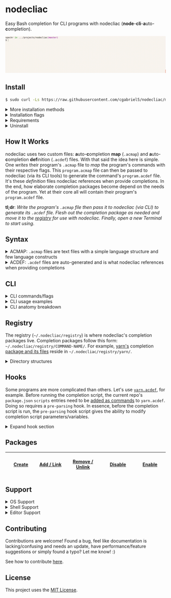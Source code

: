 # nodecliac

Easy Bash completion for CLI programs with nodecliac (**node**-**cli**-**a**uto-**c**ompletion).

<p align="center"><img src="./resources/images/nodecliac-completion.gif?raw=true" alt="nodecliac completion" title="nodecliac completion" width="auto"></p>

<!-- ##### Table of Contents

- [Install](#install-normal)
- [How It Works](#how-it-works)
- [Syntax](#syntax)
- [CLI](#cli)
- [Registry](#registry)
- [Hooks](#hooks)
- [Packages](#packages)
- [Support](#support)
- [Contributing](#contributing)
- [License](#license)
 -->

<a name="install-normal"></a>

## Install

<!-- Using `bash -s`: [https://stackoverflow.com/a/51854728] -->

```sh
$ sudo curl -Ls https://raw.githubusercontent.com/cgabriel5/nodecliac/master/install | bash -s && source ~/.bashrc
```

<!-- [https://stackoverflow.com/questions/17341122/link-and-execute-external-javascript-file-hosted-on-github] -->

<details><summary>More installation methods</summary>

**With** `curl` (_use defaults_):

```sh
$ sudo curl -Ls https://raw.githubusercontent.com/cgabriel5/nodecliac/master/install | bash -s \
  -- --installer= --branch=master --rcfilepath=~/.bashrc && source ~/.bashrc
```

**With** `wget` (_use defaults_):

```sh
$ sudo wget -qO- https://raw.githubusercontent.com/cgabriel5/nodecliac/master/install | bash -s && source ~/.bashrc
```

</details>

<details><summary>Installation flags</summary>

- `--installer`: The installer to use. (default: `yarn` > `npm` > `binary`)
  - `yarn`: Uses [yarn](https://yarnpkg.com/en/) to install.
  - `npm`: Uses [Node.js](https://nodejs.org/en/)'s [npm](https://www.npmjs.com/get-npm) to install.
  - `binary`: Uses nodecliac's [Nim](https://nim-lang.org/) Linux/macOS CLI tools.
- `--branch`: An _existing_ nodecliac branch name to install. (default: `master`)
- `--rcfilepath`: Path of `bashrc` file to use when installing nodecliac. (default: `~/.bashrc`)

</details>

<details>
  <summary>Requirements</summary>

- Node.js `8+`
  - Required if installing via `npm` or `yarn`.
- Perl `5+`
  - Runs needed Perl Bash completion scripts.
  - Works in tandem with Bash shell scripts.
- Bash `4.3+`
  - Runs Bash completion scripts.
  - Works in tandem with Perl/Nim scripts.
  - `macOS`, by default, comes with with Bash `3.2` so an update is required.
    - [Homebrew](https://brew.sh/) can be used to [update bash](https://akrabat.com/upgrading-to-bash-4-on-macos/).
      </details>

<details><summary>Uninstall</summary>

```sh
$ nodecliac uninstall
```

</details>

<!-- <details><summary>Download <a href="https://stackoverflow.com/a/4568323" target="_blank" rel="nofollow">specific branch</a></summary>

```sh
# yarn
$ yarn global add cgabriel5/nodecliac#BRANCH_NAME && nodecliac setup

# npm (requires sudo)
$ sudo npm i -g cgabriel5/nodecliac#BRANCH_NAME && nodecliac setup

# git
$ git clone -b BRANCH_NAME --single-branch https://github.com/cgabriel5/nodecliac.git
```

</details> -->

<a name="how-it-works"></a>

## How It Works

nodecliac uses two custom files: **a**uto-**c**ompletion **map** (`.acmap`) and **a**uto-**c**ompletion **def**inition (`.acdef`) files. With that said the idea here is simple. One _writes_ their program's `.acmap` file to _map_ the program's commands with their respective flags. This `program.acmap` file can then be passed to nodecliac (via its CLI tools) to generate the command's `program.acdef` file. It's these _definition_ files nodecliac references when provide completions. In the end, how elaborate completion packages become depend on the needs of the program. Yet at their core all will contain their program's `program.acdef` file.

**tl;dr**: _Write the program's `.acmap` file then pass it to nodecliac (via CLI) to generate its `.acdef` file. Flesh out the completion package as needed and move it to the [registry](#registry) for use with nodecliac. Finally, open a new Terminal to start using._

<a name="syntax"></a>

## Syntax

<details>
  <summary>ACMAP: <code>.acmap</code> files are text files with a simple language structure and few language constructs</summary>

#### Comments

- Comments begin with a number-sign (<code>#</code>) and continue to the end of the line.
- Comments _must_ be on their _own_ line.
- Whitespace indentation can precede a comment.
- Multi-line and trailing comments are _not_ supported.

```acmap
# The space after '#' is required.
    # Whitespace can precede comment.
```

#### Settings

- Settings begin with an at-sign (`@`) followed by the setting name.
- Setting values are assigned with `=` followed by the setting value.
- Any amount of whitespace before and after `=` is fine, but keep things tidy.
- Whitespace indentation can precede a setting declaration.
- **Note**: Settings can be declared _anywhere_ within your `.acmap` file.
  - However, it's best if declared at the start of file to quickly spot them.

```acmap
# Comments before settings are allowed.
@compopt   = "default"
@filedir   = ""
@disable   = false
@placehold = true
```

###### Available Settings:

- `@compopt`: The [`comp-option`](https://gerardnico.com/lang/bash/edition/complete#o_comp-option) ([`-o`](https://www.thegeekstuff.com/2013/12/bash-completion-complete/)) value to provide bash-completion's [`complete`](https://www.gnu.org/software/bash/manual/html_node/Programmable-Completion-Builtins.html#Programmable-Completion-Builtins) function.
  - Values: `false` (no value), `true` (default: `false`)
- `@filedir`: The pattern to provide bash-completion's [`_filedir`](https://github.com/gftg85/bash-completion/blob/bb0e3a1777e387e7fd77c3abcaa379744d0d87b3/bash_completion#L549) function.
  - Values: A string value (i.e. `"@(pdf)"`). (default: `""`)
  - `_filedir` resources: [\[1\]](https://unix.stackexchange.com/a/463342), [\[2\]](https://unix.stackexchange.com/a/463336), [\[3\]](https://github.com/scop/bash-completion/blob/master/completions/java), [\[4\]](https://stackoverflow.com/a/23999768), [\[5\]](https://unix.stackexchange.com/a/190004), [\[6\]](https://unix.stackexchange.com/a/198025)
- `@disable`: Disables bash-completion for command.
  - Values: `false`, `true` (default: `false`)
- `@placehold`: Placehold long `.acdef` rows to provide faster file lookups.
  - Values: `false`, `true` (default: `false`)
  - **Note**: Used only when generating `.acdef` files.

#### Variables

- Variables begin with a dollar-sign (`$`) followed by the variable name.
- Variable name _must_ start with an underscore (`_`) or a letter (`a-zA-Z`).
- Variable values are assigned with `=` followed by the variable value.
- A variable's value must be enclosed with quotes.
- Any amount of whitespace before and after `=` is fine, but keep things tidy.
- Whitespace indentation can precede a variable declaration.
- **Note**: Variables can be declared _anywhere_ within your `.acmap`.

```acmap
$scriptpath = "~/path/to/script1.sh"
$scriptpath="~/path/to/script2.sh"
$scriptpath    =   "~/path/to/script3.sh"

# Note: `$scriptpath` gets declared 3 times.
# It's final value is: "~/path/to/script3.sh"
```

#### Variable Interpolation (template-string)

- Variables are intended to be used inside quoted strings.
- Template strings have the following structure:
  - A template string is denoted with starting `${` and closing `}`.
  - Any amount of space between opening/closing syntax is fine, but keep things tidy.
  - The string between the closing/starting syntax is the variable name.

```acmap
# Variables - paths.
$mainscript = "~/.nodecliac/registry/yarn/init.sh"

# Command chains.
yarn.remove = default $("${mainscript} remove")
yarn.run = default $("${mainscript} run")
```

#### Command Chains

- Commands/subcommands should seen as chains which read from left to right.
- They start with the CLI program's name, are followed by any commands/subcommands, and are dot (`.`) delimited.
- If a (sub)command happens to use a dot then simply escape the dot.
  - Non escaped dots will be used as delimiters.
- Whitespace indentation can precede a command chain.

**Example**: Say the CLI program `program` has two commands `install` and `uninstall`. It's `.acmap` file will be:

```acmap
program.install
program.uninstall
```

<details>
  <summary>Command default documentation</summary>

#### Command Chain Default

A command chain's `default` `command-string` (a runable shell string) can be used to dynamically generate auto-completion items. This `command-string` is run when no completion items (commands/flags) are returned. Think of it as a fallback.

For example, say we are implementing an `.acmap` file for the dependency manager [yarn](https://yarnpkg.com/en/) and would like to return the names of installed modules when removing a package (i.e.`$ yarn remove...`). Essentially, we want to extract the `package.json`'s `dependency` and `devDependency` entries and supply them to nodecliac. Using a `command-string` one can run a script/shell command to do just that.

- Start by using the keyword `default` followed by a whitespace character.
- Follow that with the `command-string` like so:
  - A command string is denoted with starting `$(` and closing `)`.
  - The string between the closing/starting syntax is the `command-string`.
  - Example `command-string`: `default $("./path/to/custom/script.sh arg1 arg2")`
  - `yarn.remove` example:

```acmap
yarn.remove = [
  # The default command will run on '$ yarn remove [TAB]'. In this example, the shell script
  # 'script.sh' should contain the logic needed to parse package.json to return the installed
  # (dev)dependency package names.
  default $("~/.nodecliac/registry/yarn/script.sh")
]
```

<details>
  <summary>Command-string escaping</summary>

<hr></hr>

_Keep in mind, if escaping gets to be too much, simply running the code from a file will be the easiest way._

**Example**: Varying levels of escaping.

Take the hypothetical `file.sh` with the following contents:

```sh
for f in ~/.nodecliac/registry/yarn/hooks/*.*; do
  [[ "${f##*/}" =~ ^(pre-parse)\.[a-zA-Z]+$ ]] && echo "$f"
done
```

- **Code Breakdown**
  - The code will loop over the `~/.nodecliac/registry/yarn/hooks` directory.
  - File names matching the pattern (`^(pre-parse).[a-zA-Z]+$`) will print to console.

**Level 1**: If `bash` is one's default shell then running this as a one-liner can be as simple as pasting the following into a Terminal:

```bash
for f in ~/.nodecliac/registry/yarn/hooks/*.*; do [[ "${f##*/}" =~ ^(pre-parse)\.[a-zA-Z]+$ ]] && echo "$f"; done
```

**Level 2**: Now say we want to run the same line of code via `bash -c`. Paste the following into a Terminal.

```bash
bash -c "for f in ~/.nodecliac/registry/yarn/hooks/*.*; do [[ \"\${f##*/}\" =~ ^(pre-parse)\\.[a-zA-Z]+$ ]] && echo \"\$f\"; done;"
```

**Level 3**: How about using `Perl` to run `bash -c` to execute the command?

```bash
perl -e 'print `bash -c "for f in ~/.nodecliac/registry/yarn/hooks/*.*; do [[ \\\"\\\${f##*/}\\\" =~ ^(pre-parse)\\.[a-zA-Z]+\$ ]] && echo \"\\\$f\"; done;"`';
```

**Note**: As seen, the more programs involved the more escaping required due to the string being passed from program to program.

**Example**: Command-string escaping.

Now let's make a `command-string` to print all `.acdef` file names (without extension) in the nodecliac registry:

```bash
$ s="";for f in ~/.nodecliac/registry/*/*.acdef; do s="$s$f\n"; done; echo -e "$s" | LC_ALL=C perl -ne "print \"\$1\n\" while /(?! \/)([^\/]*)\.acdef$/g"
```

Using the following `.acmap` contents the `command-string` would be the following:

- **Note**: Ensure the `|` is properly escaped.
- **Note**: Ensure `\` character(s) get escaped.

```acmap
# The escaped command-string.
$cmdstr = 's="";for f in ~/.nodecliac/registry/*/*.acdef; do s="$s$f\\n"; done; echo -e "$s" \| LC_ALL=C perl -ne "print \"\$1\\n\" while /(?! \\/)([^\\/]*)\\.acdef$/g"'

nodecliac.print = --command=$('${cmdstr}')
```

Will generate the following `.acdef` file:

```acdef
# DON'T EDIT FILE —— GENERATED: Thu Nov 14 2019 21:27:45 GMT-0800 (PST)(1573795665206)

 --
.print --command=|--command=$('s="";for f in ~/.nodecliac/registry/*/*.acdef; do s="$s$f\\n"; done; echo -e "$s" \| LC_ALL=C perl -ne "print \"\$1\\n\" while /(?! \\/)([^\\/]*)\\.acdef$/g"')
```

<hr></hr>

</details>

**Note**: For more information about `command-string`s please take a look at `ACMAP Syntax > Flags > Flag Variations > Flags (dynamic values)`. The section contains complete details for `command-string`s like special character escaping caveats, dynamic/static arguments, and examples with their breakdowns. Please be aware that the section uses the term `command-flag` due it being used for flags but `command-flag` and `command-string` are effectively the same thing — _just a runable shell command string_. The naming (`command-{string|flag}`) is based on its application (i.e. for command-chains or flags).

</details>

#### Flags

To define flags we need to extend the [command chain](#command-chains) syntax.

- Flags are wrapped with `= [` and a closing `]`.
- The `= [` must be on the same line of the command chain.
- The closing `]` must be on its own line and man have any amount of indentation.

Building on the [command chain](#command-chains) section example, say the `install` command has the flags: `destination/d` and `force/f`. ACMAP can be updated to:

```acmap
program.install = [
  --destination
  -d
  --force
  -f
]
program.uninstall
```

<details>
  <summary>Flag variations</summary>

#### Flags (user input)

- If flag requires user input append `=` to the flag.

```acmap
program.command = [
  --flag=
]
```

#### Flags (boolean)

- If flag is a switch (yes/no boolean) then append `?` to the flag.
  - This lets the completion engine know the flag does not require value completion.

```acmap
program.command = [
  --flag?
]
```

#### Flags (multi-flag)

- Sometimes a flag can be supplied multiple times.
- Let the completion engine know this by using the multi-flag indicator `*`.

```acmap
program.command = [
  # Allow user to provide multiple file paths.
  --file=*

  # Hard-coded values.
  --colors=*(red green yellow)
]
```

#### Flags Values (one liner)

- This method should be used when the flag value list can be kept to a single line.
- **Note**: Values must be delimited with spaces.
- **Note**: When a flag has many values a [long form list](#flags-values-long-form) should be used for clarities sake.

```acmap
program.command = [
  # Supply 1, "2", false, 4 as hard-coded values.
  --flag=(1 "2" false 4)

  # If multiple values can be supplied to program use the multi-flag indicator '*'.
  # This will allow --flag to be used multiple times until all values have been used.
  --flag=*(1 "2" false 4)
]
```

<a name="flags-values-long-form"></a>

#### Flags Values (long form)

- Flag long form lists are wrapped with starting `=(` and a closing `)`.
- The `=(` must be on the same line as the flag.
- The closing `)` must be on its own line and man have any amount of indentation.
- A flag value option starts with <code>- </code> (a hyphen + a space) followed by the value.
- Any amount of whitespace indentation can precede the flag value option <code>- </code> sequence.

```acmap
program.command = [
  --flag=(
    - 1
    - "2"
    - false
    - 4
  )

  # Allow flag to be used multiple times.
  --flag=*(
    - 1
    - "2"
    - false
    - 4
  )
]
program.uninstall
```

#### Flags (dynamic values)

Sometimes hard-coded values are not enough so a `command-flag` can be used. A `command-flag` runs a shell command string. By default the returned command's output expects each completion item to be on its own line (newline (`\n`) delimited list). However, if you need to change the delimiter character to a space, hyphen, etc. then simply add the delimiter character to the `command-flag`. The syntax for a `command-flag` is as follows:

- `$("cat ~/colors.text")`: Will run command and split output on newlines to get individual options.
- `$("cat ~/colors.text", " ")`: Will run command and split output on spaces to get individual options.

If the command requires arguments they can be _hard-coded_ or _dynamically_ supplied.

- `$("cat ~/colors.text", "!red", $"cat ~/names.text", "-")`:
  - This will provide the hard-coded `!red` value and run the `cat ~/names.text` flag command argument.
  - Once all dynamic arguments are ran their outputs along with the hard-coded values are passed to the command `cat ~/colors.text` in the order they were provided.
  - So `!red` will be argument `0` and the output of `cat ~/names.text` will be argument `1`.
  - Once `cat ~/colors.text` is run, its output will be split by hyphens.
- **Note**: _dynamic_ flag command arguments must be prefixed with a dollar-sign (`$`) character.

**Escaping**: `$` and `|` are used internally by nodecliac so they have special meaning. Therefore, if used they need escaping. Take the following examples:

- `--flag=$("echo \$0-\$1", $"echo 'john'", "doe", "-")`:
  - The `$`s in the command are escaped.
- `--flag=$("nodecliac registry \| grep -oP \"(?<=─ )([-a-z]*)\"")`:
  - Here the `|` gets escaped as well.
  - **Note**: Inner quotes are also escaped for obvious reasons.

**Example**: Showcases dynamic and hard-coded values.

```acmap
program.command = [
  # '*' denotes the flag is a multi-flag.
  --flag=*
  --flag=(
    - index.js
    - ':task:js'
    - "some-thing"
    # Dynamic values get combined with hard-coded values.
    - $("cat ~/values.text")
  )

  # Same as above.
  --flag=*(
    - index.js
    - ':task:js'
    - "some-thing"
    - $("cat ~/file.text")
  )
]
program.uninstall
```

</details>

## Miscellaneous

#### Blank Lines

Blank lines (empty lines) are allowed and ignored when generating an `.acdef` file.

<!-- #### Duplicate Command Chains/Flags/Settings

Though allowed the parser will warn when duplicate command-chains/flags/settings are detected. -->

#### Indentation

Indentation is allowed except when declaring command-chains and settings.

</details>

<details>
  <summary>ACDEF: <code>.acdef</code> files are auto-generated and is what nodecliac references when providing completions</summary>

#### ACDEF Anatomy

The following example `yarn.acdef` file will be used to explain how to read `.acdef` files.

```acdef
# DON'T EDIT FILE —— GENERATED: Fri Jun 21 2019 19:59:33 GMT-0700 (PDT)(1561172373941)

 --cache-folder|--check-files|--cwd|--disable-pnp
.access --
.add --audit|--dev|--exact|--ignore-workspace-root-check|--optional|--peer|--tilde
.autoclean --force|--init
.bin --
.cache --
.upgrade --caret|--exact|--latest|--pattern|--scope|--tilde
.why --
.workspace --
.workspaces --
.workspaces.info --
.workspaces.run --

.upgrade default $("~/.nodecliac/registry/yarn/scripts/init.sh upgrade")
.why default $("yarn list --depth=0 \| perl -wln -e \"/(?! ─ )([-\/_.@(?)a-zA-Z0-9]*)(?=\@)/ and print $&;\"")
.workspace default $("~/.nodecliac/registry/yarn/scripts/init.sh workspace")
.workspaces.run default $("~/.nodecliac/registry/yarn/scripts/init.sh run")
```

#### ACDEF Header

- The first line is the `.acdef` file's header.
  - Header contains a warning to not modify the file as well as the file's creation information.

```acdef
# DON'T EDIT FILE —— GENERATED: Fri Jun 21 2019 19:59:33 GMT-0700 (PDT)(1561172373941)

...
```

#### Commands/Flags

- The following section contains the command-chains and their respective flags.
- Each line represents a _row_ which starts with the command chain and is followed by single space.
- Whatever comes after the single space are the command's flags.
  - Flags are delimited by pipe (`|`) characters.
- Rows that do not have flags will contain `--` after the single space character.

```acdef
...

 --cache-folder|--check-files|--cwd|--disable-pnp
.access --
.add --audit|--dev|--exact|--ignore-workspace-root-check|--optional|--peer|--tilde
.autoclean --force|--init
.bin --
.cache --
.upgrade --caret|--exact|--latest|--pattern|--scope|--tilde
.why --
.workspace --
.workspaces --
.workspaces.info --
.workspaces.run --

...
```

**Note**: Command chain lines, lines starting with a single space or a dot (`.`) character, have the program's name removed.
For example, the line `.workspaces.run --` can be viewed as `yarn.workspaces.run --`.

#### Command Fallbacks

- The bottom section of an `.acdef` file will contain any command chain fallbacks.

```acdef
...

.upgrade default $("~/.nodecliac/registry/yarn/scripts/init.sh upgrade")
.why default $("yarn list --depth=0 \| perl -wln -e \"/(?! ─ )([-\/_.@(?)a-zA-Z0-9]*)(?=\@)/ and print $&;\"")
.workspace default $("~/.nodecliac/registry/yarn/scripts/init.sh workspace")
.workspaces.run default $("~/.nodecliac/registry/yarn/scripts/init.sh run")
```

#### Placeholders

- Depending how complex an `.acmap` is, sometimes placeholders are needed.
- Placeholder syntax:
  - Begin with `--p#` and are followed by a fixed number of hexadecimal characters.
  - **Example**: `--p#d2eef1`
- **Note**: They are used internally to speed up reading, what would be otherwise large, `.acdef` files.

</details>

<a name="cli"></a>

## CLI

<details>
  <summary>CLI commands/flags</summary>

---

Main commands are `make` and `format`. Followed by helper commands: `setup`, `status`, `uninstall`, `print` and `registry`. The `print` command exists to help showcase `command-string`s. Commands dealing with packages are: `add`, `remove`, `link`, `unlink`, `enable`, and `disable`.

**format**: Format (prettify) `.acmap` file.

- `--source=`: (**required**): Path to `.acmap` file.
- `--strip-comments`: Remove comments when formatting.
- `--indent="(s|t):Number"`: Formatting indentation string:
  - `s` for spaces or `t` for tabs followed by amount-per-indentation level.
    - `t:1`: Use 1 tab per indentation level (_default_).
    - `s:2`: Use 2 spaces per indentation level.
- `--print`: Log output to console.

<details><summary>Test/debugging flags</summary>

- `--trace`: Trace parsers (_for debugging_).
- `--test`: Log output without file headers (_for tests_).

</details>

**make**: Generates `.acdef` file from provided `.acmap` file.

- `--source=`: (**required**): Path to `.acmap` file.
- `--print`: Log output to console.

<details><summary>Test/debugging flags</summary>

- `--trace`: Trace parsers (_for debugging_).
- `--test`: Log output without file headers (_for tests_).

</details>

---

**setup**: Setups nodecliac.

- `--force`: (**required** _if nodecliac is already setup)_: Old setup is backed up and nodecliac is setup as new.
- `--rcfilepath`: By default `~/.bashrc` is used. If another rc file should be used provide its path.
  - **Note**: This gets appended to rc file:
    - `ncliac=~/.nodecliac/src/main/init.sh;if [ -f "$ncliac" ];then source "$ncliac";fi;`

**status**: Returns status of nodecliac (enabled or disabled).

- `--enable`: Enables nodecliac.
- `--disable`: Disables nodecliac.

**uninstall**: Uninstalls nodecliac.

- `--rcfilepath`: Path of rc file used in setup to remove changes from.

---

**print**: Print acmap/def file contents for files in registry.

- `--command=`: Name of command (list dynamically generated from available packages in registry).

**registry**: Lists packages in registry.

- _No arguments_

---

**add**: Adds package to registry.

- _No arguments_
- Must be run in package root.

**remove**: Removes package(s) from registry.

- Takes n-amount of package names as arguments.
- `--all`: Removes all packages in registry.

**link**: Creates soft symbolic link of package in registry.

- _No arguments_
- Must be run in package root.
- Use when developing completion package.

**unlink**: Alias to `remove` command.

- See `remove` command.

**enable**: Enables completions for package(s).

- Takes n-amount of package names as arguments.
- `--all`: Enables all packages in registry.

**disable**: Disables completions for package(s).

- Takes n-amount of package names as arguments.
- `--all`: Disables all packages in registry.

---

</details>

<details><summary>CLI usage examples</summary>

#### Generate program.acdef

```sh
$ nodecliac make --source path/to/program.acmap
```

#### Prettify ACMAP file

```sh
# Prettify using 2 spaces per indentation level and print output.
$ nodecliac format --source path/to/program.acmap --print --indent "s:2"
```

</details>

<details><summary>CLI anatomy breakdown</summary>

#### CLI Anatomy (breakdown)

nodecliac assumes following CLI program [design](http://programmingpractices.blogspot.com/2008/04/anatomy-of-command-line.html) pathway:

- `program-name` → [`subcommands`](https://github.com/mosop/cli/wiki/Defining-Subcommands) → `short-flags`/`long-flags` → `positional-parameters`

```
$ program [subcommand ...] [-a | -b] [--a-opt <Number> | --b-opt <String>] [file ...]
  ^^^^^^^  ^^^^^^^^^^^^^^   ^^^^^^^   ^^^^^^^^^^^^^^^^^^^^^^^^^^^^^^^^^^^   ^^^^^^^^
     |            \             \                      |                   /
  CLI program's   Program        Program          Program long     Program's (flag-less)
  command.        subcommands.   short flags.     flags.           positional parameters.
```

</details>

<a name="registry"></a>

## Registry

The registry (`~/.nodecliac/registry`) is where nodecliac's completion packages live. Completion packages follow this form: `~/.nodecliac/registry/COMMAND-NAME/`. For example, [yarn's](https://yarnpkg.com/en/) completion [package and its files](/resources/packages/yarn) reside in `~/.nodecliac/registry/yarn/`.

<details><summary>Directory structures</summary>

- Required base completion package directory structure:

```
~/.nodecliac/
└── registry/
    └── COMMAND-NAME/
        ├── COMMAND-NAME.acdef
        ├── .COMMAND-NAME.config.acdef
        ├── hooks/
        └── placeholders/
```

- Yarn completion package directory structure:

```
~/.nodecliac/
└── registry/
    └── yarn/
        ├── yarn.acdef
        ├── .yarn.config.acdef
        ├── hooks/
        └── placeholders/
```

**Note**: The manner in which files are structured within `~/.nodecliac/registry/COMMAND-NAME/` is up to you. The base directory structure _must_ be adhered to, however.

</details>

<a name="hooks"></a>

## Hooks

Some programs are more complicated than others. Let's use [`yarn.acdef`](/resources/packages/yarn/yarn.acdef), for example. Before running the completion script, the current repo's `package.json` `scripts` entries need to be [added as commands](https://yarnpkg.com/en/docs/cli/run#toc-yarn-run) to `yarn.acdef`. Doing so requires a `pre-parsing` hook. In essence, before the completion script is run, the `pre-parsing` hook script gives the ability to modify completion script parameters/variables.

<details><summary>Expand hook section</summary>

#### Available hook scripts

- `hooks/pre-parse.sh`
  - Purpose: `pre-parse.sh` is _meant_ to modify `acdef` and `cline` variables before running [completion script](/src/scripts/ac).
  - **Note**: However, since the hook script is `sourced` into [`connector.sh`](/src/scripts/main/connector.sh) it has _access_ to other [`connector.sh`](/src/scripts/main/connector.sh) variables.
  - Hook script should be seen as [glue code](https://en.wikipedia.org/wiki/Scripting_language#Glue_languages) intended to run actual logic.
    - For example, take yarn's [`pre-parse.sh`](/resources/packages/yarn/hooks/pre-parse.sh) script. The [script](/resources/packages/yarn/hooks/pre-parse.sh) actually runs a Perl script ([`pre-parse.pl`](/resources/packages/yarn/hooks/pre-parse.pl)) which returns the repo's `package.json` `scripts` as well as modified CLI input.
    - The point here is to use the language _needed for the job_. Bash simply _glues_ it together.

**Note**: Using a hook script might sound involved/off-putting but it's not. A hook script is _just a regular executable shell script_. The script simply has special meaning in the sense that it is used to **hook** into nodecliac to change some variables used for later Bash completion processing.

#### Making Hook Script

First create the command's resource `hooks/` directory: `~/.nodecliac/registry/COMMAND-NAME/hooks`. All hook scripts reside in the `COMMAND-NAME/hooks` sub directory. For example, yarn's `pre-parse` script is located at `~/.nodecliac/registry/yarn/hooks/pre-parse.sh`.

#### Using Hook Script

This section will continue to use yarn's [`pre-parse.sh`](/resources/packages/yarn/hooks/pre-parse.sh) script as an example.

- [`pre-parse.sh`](/resources/packages/yarn/hooks/pre-parse.sh) runs a Perl script ([`pre-parse.pl`](/resources/packages/yarn/hooks/pre-parse.pl)) which returns the repo's `package.json` `scripts` as well as modified CLI input.
- [`pre-parse.sh`](/resources/packages/yarn/hooks/pre-parse.sh) then modifies the `acdef` and the CLI input.
- Since the pre-parse script is sourced into [`connector.sh`](/src/scripts/main/connector.sh) nothing is echoed to script.
- Instead, the `acdef` and `cline` variables are reset/overwritten.
- These new values are then used by nodecliac to provide Bash completions.

**Note**: Perl is used here for quick text processing as doing it in Bash is slow and cumbersome. _However_, use what you _want/need_ to get the job done. Hook scripts just _need_ to be executable scripts stored in `~/.nodecliac/registry/COMMAND-NAME/hooks/`.

**Note**: As a reminder, the provided `.acmap` file gets parsed to generate an `.acdef` file. The created `.acdef` file is what nodecliac actually reads **a**uto-**c**ompletion **def**initions from. Therefore, modifying `.acdef` contents requires knowing `.acdef` syntax.

#### Ignoring Options

Letting the completion engine know an option should be ignored (not used) is simple. Just prefix the option with an exclamation-mark (`!`). This is meant to be used when an option has already been used and therefore doesn't need to be shown again.

#### Environment Variables

Hook scripts are provided environment variables.

- Following environment variables are provided by `bash` but exposed by nodecliac.

  - `NODECLIAC_COMP_LINE`: Original (unmodified) CLI input.
  - `NODECLIAC_COMP_POINT`: Caret index when `[TAB]` key was pressed.

- Following environment variables are custom and exposed by nodecliac.
  - `NODECLIAC_MAIN_COMMAND`: The command auto completion is being performed for.
  - `NODECLIAC_COMMAND_CHAIN`: The parsed command chain.
  - `NODECLIAC_LAST`: The last parsed word item.
    - **Note**: Last word item could be a _partial_ word item.
      - This happens when the `[TAB]` key gets pressed _within_ a word item. For example, take the following input: `$ program command`. If the `[TAB]` key was pressed like so: `$ program comm[TAB]and`, the last word item is `comm`. Thus a _partial_ word with a remainder string of `and`. Resulting in finding completions for `comm`.
  - `NODECLIAC_PREV`: The word item preceding the last word item.
  - `NODECLIAC_INPUT`: CLI input from start to caret (`[TAB]` key press) index.
  - `NODECLIAC_INPUT_ORIGINAL`: Original unmodified CLI input.
  - `NODECLIAC_INPUT_REMAINDER`: CLI input from start to caret index.
  - `NODECLIAC_LAST_CHAR`: Character before caret.
  - `NODECLIAC_NEXT_CHAR`: Character after caret.
    - **Note**: If char is _not_ `''` (empty) then the last word item (`NODECLIAC_LAST`) is a _partial_ word.
  - `NODECLIAC_COMP_LINE_LENGTH`: Original CLI input's length.
  - `NODECLIAC_INPUT_LINE_LENGTH`: CLI input length from string beginning to caret position.
  - `NODECLIAC_ARG_COUNT`: Amount of arguments parsed in `NODECLIAC_INPUT` string.
  - `NODECLIAC_ARG_N`: Parsed arguments can be individually accessed with this variable.
    - Arguments are _zero-index_ based.
      - First argument is `NODECLIAC_ARG_0`.
        - Will _always_ be the program command.
    - Because input is variable all other arguments can be retrieved with a loop.
      - Use `NODECLIAC_ARG_COUNT` as max loop iteration.
    - **Example**: If the following was the CLI input: `$ yarn remove chalk prettier`
      - Arguments would be:
        - `NODECLIAC_ARG_0`: `yarn`
        - `NODECLIAC_ARG_1`: `remove`
        - `NODECLIAC_ARG_2`: `chalk`
        - `NODECLIAC_ARG_3`: `prettier`
  - `NODECLIAC_USED_DEFAULT_POSITIONAL_ARGS`: Collected positional arguments after validating the command-chain.

</details>

<a name="packages"></a>

## Packages

<!-- Table formatting hack: [https://stackoverflow.com/a/51701842] -->

| <img width=220/> <br /> [Create](/docs/packages/creating.md) <img width=220/> | <img width=220/> <br /> [Add / Link](/docs/packages/adding.md) <img width=220/> | <img width=220/> <br /> [Remove / Unlink](/docs/packages/removing.md) <img width=220/> | <img width=220/> <br /> [Disable](/docs/packages/disabling.md) <img width=220/> | <img width=220/> <br /> [Enable](/docs/packages/enabling.md) <img width=220/> |
| ----------------------------------------------------------------------------- | ------------------------------------------------------------------------------- | -------------------------------------------------------------------------------------- | ------------------------------------------------------------------------------- | ----------------------------------------------------------------------------- |


<a name="support"></a>

## Support

<details><summary>OS Support</summary>

<!-- #### OS Support -->

- Made using Node.js `v8.16.0` on a Linux machine running `Ubuntu 16.04.5 LTS`.
- Tested and working on:
  - `macOS Mojave (v10.14.4)`.
  - `Windows 10 - Untested`.

</details>

<details><summary>Shell Support</summary>

<!-- #### Shell Support -->

- nodecliac only works with Bash.
- Support for other shells (Zsh, Fish, etc.) may be added with increased usage.

</details>

<details><summary>Editor Support</summary>

<!-- #### Editor Support (Syntax Highlighting) -->

- `.acmap`/`.acdef` [grammar packages](/resources/editors) available for [Sublime Text 3](https://www.sublimetext.com/3), [VSCode](https://code.visualstudio.com/), and [Atom](https://atom.io/) text editors.
- **Note**: `README.md` files are found next to each package explaining how to install it.
- Packages are stored under [`resources/editors`](/resources/editors).

</details>

<a name="contributing"></a>

## Contributing

Contributions are welcome! Found a bug, feel like documentation is lacking/confusing and needs an update, have performance/feature suggestions or simply found a typo? Let me know! :)

See how to contribute [here](/CONTRIBUTING.md).

<a name="license"></a>

## License

This project uses the [MIT License](/LICENSE.txt).
